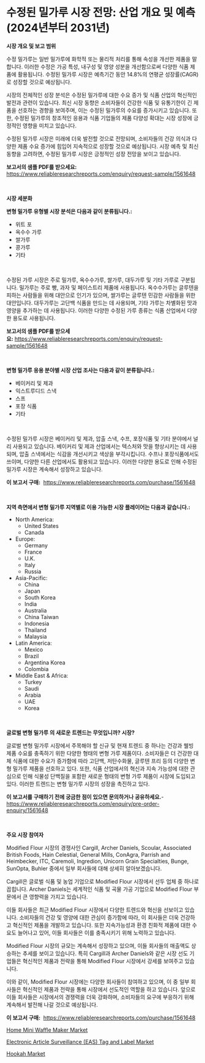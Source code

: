 <p><h1>수정된 밀가루 시장 전망: 산업 개요 및 예측 (2024년부터 2031년)</h1></p><p><strong>시장 개요 및 보고 범위</strong></p>
<p><p>수정 밀가루는 일반 밀가루에 화학적 또는 물리적 처리를 통해 속성을 개선한 제품을 말합니다. 이러한 수정은 가공 특성, 내구성 및 영양 성분을 개선함으로써 다양한 식품 제품에 활용됩니다. 수정된 밀가루 시장은 예측기간 동안 14.8%의 연평균 성장률(CAGR)로 성장할 것으로 예상됩니다.</p><p>시장의 전체적인 성장 분석은 수정된 밀가루에 대한 수요 증가 및 식품 산업의 혁신적인 발전과 관련이 있습니다. 최신 시장 동향은 소비자들이 건강한 식품 및 유통기한이 긴 제품을 선호하는 경향을 보여주며, 이는 수정된 밀가루의 수요를 증가시키고 있습니다. 또한, 수정된 밀가루의 창조적인 응용과 식품 기업들의 제품 다양성 확대는 시장 성장에 긍정적인 영향을 미치고 있습니다.</p><p>수정된 밀가루 시장은 미래에 더욱 발전할 것으로 전망되며, 소비자들의 건강 의식과 다양한 제품 수요 증가에 힘입어 지속적으로 성장할 것으로 예상됩니다. 시장 예측 및 최신 동향을 고려하면, 수정된 밀가루 시장은 긍정적인 성장 전망을 보이고 있습니다.</p></p>
<p><strong>보고서의 샘플 PDF를 받으세요:</strong> <a href="https://www.reliableresearchreports.com/enquiry/request-sample/1561648">https://www.reliableresearchreports.com/enquiry/request-sample/1561648</a></p>
<p>&nbsp;</p>
<p><strong>시장 세분화</strong></p>
<p><strong>변형 밀가루 유형별 시장 분석은 다음과 같이 분류됩니다.:</strong></p>
<p><ul><li>위트 포</li><li>옥수수 가루</li><li>쌀가루</li><li>콩가루</li><li>기타</li></ul></p>
<p>&nbsp;</p>
<p><p>수정된 가루 시장은 주로 밀가루, 옥수수가루, 쌀가루, 대두가루 및 기타 가루로 구분됩니다. 밀가루는 주로 빵, 과자 및 페이스트리 제품에 사용됩니다. 옥수수가루는 글루텐을 피하는 사람들을 위해 대안으로 인기가 있으며, 쌀가루는 글루텐 민감한 사람들을 위한 대안입니다. 대두가루는 고단백 식품을 만드는 데 사용되며, 기타 가루는 차별화된 맛과 영양을 추가하는 데 사용됩니다. 이러한 다양한 수정된 가루 종류는 식품 산업에서 다양한 용도로 사용됩니다.</p></p>
<p><strong>보고서의 샘플 PDF를 받으세요:</strong>&nbsp;<a href="https://www.reliableresearchreports.com/enquiry/request-sample/1561648">https://www.reliableresearchreports.com/enquiry/request-sample/1561648</a></p>
<p>&nbsp;</p>
<p><strong> 변형 밀가루 응용 분야별 시장 산업 조사는 다음과 같이 분류됩니다.:</strong></p>
<p><ul><li>베이커리 및 제과</li><li>익스트루디드 스낵</li><li>스프</li><li>포장 식품</li><li>기타</li></ul></p>
<p>&nbsp;</p>
<p><p>수정된 밀가루 시장은 베이커리 및 제과, 압출 스낵, 수프, 포장식품 및 기타 분야에서 널리 사용되고 있습니다. 베이커리 및 제과 산업에서는 텍스처와 맛을 향상시키는 데 사용되며, 압출 스낵에서는 식감을 개선시키고 색상을 부각시킵니다. 수프나 포장식품에서도 쓰이며, 다양한 다른 산업에서도 활용되고 있습니다. 이러한 다양한 용도로 인해 수정된 밀가루 시장은 계속해서 성장하고 있습니다.</p></p>
<p><strong>이 보고서 구매:</strong>&nbsp; <a href="https://www.reliableresearchreports.com/purchase/1561648">https://www.reliableresearchreports.com/purchase/1561648</a></p>
<p>&nbsp;</p>
<p><strong>지역 측면에서 변형 밀가루 지역별로 이용 가능한 시장 플레이어는 다음과 같습니다.:</strong></p>
<p><ul>
    <li>
        North America:
        <ul>
            <li>United States</li>
            <li>Canada</li>
        </ul>
    </li>
    <li>
        Europe:
        <ul>
            <li>Germany</li>
            <li>France</li>
            <li>U.K.</li>
            <li>Italy</li>
            <li>Russia</li>
        </ul>
    </li>
    <li>
        Asia-Pacific:
        <ul>
            <li>China</li>
            <li>Japan</li>
            <li>South Korea</li>
            <li>India</li>
            <li>Australia</li>
            <li>China Taiwan</li>
            <li>Indonesia</li>
            <li>Thailand</li>
            <li>Malaysia</li>
        </ul>
    </li>
    <li>
        Latin America:
        <ul>
            <li>Mexico</li>
            <li>Brazil</li>
            <li>Argentina Korea</li>
            <li>Colombia</li>
        </ul>
    </li>
    <li>
        Middle East & Africa:
        <ul>
            <li>Turkey</li>
            <li>Saudi</li>
            <li>Arabia</li>
            <li>UAE</li>
            <li>Korea</li>
        </ul>
    </li>
    </ul></p>
<p>&nbsp;</p>
<p><strong>글로벌 변형 밀가루 의 새로운 트렌드는 무엇입니까? 시장?</strong></p>
<p><p>글로벌 변형 밀가루 시장에서 주목해야 할 신규 및 현재 트렌드 중 하나는 건강과 웰빙 제품 수요를 충족하기 위한 다양한 형태의 변형 가루 제품이다. 소비자들은 더 건강한 대체 식품에 대한 수요가 증가함에 따라 고단백, 저탄수화물, 글루텐 프리 등의 다양한 변형 밀가루 제품을 선호하고 있다. 또한, 식품 산업에서의 혁신과 지속 가능성에 대한 관심으로 인해 식물성 단백질을 포함한 새로운 형태의 변형 가루 제품이 시장에 도입되고 있다. 이러한 트렌드는 변형 밀가루 시장의 성장을 촉진하고 있다.</p></p>
<p><strong>이 보고서를 구매하기 전에 궁금한 점이 있으면 문의하거나 공유하세요.</strong>- <a href="https://www.reliableresearchreports.com/enquiry/pre-order-enquiry/1561648">https://www.reliableresearchreports.com/enquiry/pre-order-enquiry/1561648</a></p>
<p>&nbsp;</p>
<p><strong>주요 시장 참여자</strong></p>
<p><p>Modified Flour 시장의 경쟁사인 Cargill, Archer Daniels, Scoular, Associated British Foods, Hain Celestial, General Mills, ConAgra, Parrish and Heimbecker, ITC, Caremoli, Ingredion, Unicorn Grain Specialties, Bunge, SunOpta, Buhler 중에서 일부 회사들에 대해 상세히 알아보겠습니다.</p><p>Cargill은 글로벌 식품 및 농업 기업으로 Modified Flour 시장에서 선두 업체 중 하나로 꼽힙니다. Archer Daniels는 세계적인 식품 및 곡물 가공 기업으로 Modified Flour 부문에서 큰 영향력을 가지고 있습니다.</p><p>이들 회사들은 최근 Modified Flour 시장에서 다양한 트렌드와 혁신을 선보이고 있습니다. 소비자들의 건강 및 영양에 대한 관심이 증가함에 따라, 이 회사들은 더욱 건강하고 혁신적인 제품을 개발하고 있습니다. 또한 지속가능성과 환경 친화적 제품에 대한 수요도 늘어나고 있어, 이들 회사들은 이를 충족시키기 위해 노력하고 있습니다.</p><p>Modified Flour 시장의 규모는 계속해서 성장하고 있으며, 이들 회사들의 매출액도 상승하는 추세를 보이고 있습니다. 특히 Cargill과 Archer Daniels와 같은 시장 선도 기업들은 혁신적인 제품과 전략을 통해 Modified Flour 시장에서 강세를 보여주고 있습니다.</p><p>이와 같이, Modified Flour 시장에는 다양한 회사들이 참여하고 있으며, 이 중 일부 회사들은 혁신적인 제품과 전략을 통해 시장에서 선도적인 역할을 하고 있습니다. 앞으로 이들 회사들은 시장에서의 경쟁력을 더욱 강화하며, 소비자들의 요구에 부응하기 위해 계속해서 발전해 나갈 것으로 예상됩니다.</p></p>
<p><strong>이 보고서 구매:</strong>&nbsp;&nbsp;<a href="https://www.reliableresearchreports.com/purchase/1561648">https://www.reliableresearchreports.com/purchase/1561648</a></p>
<p><p><a href="https://github.com/edytherolanlouisejk1miz0wig/Market-Research-Report-List-1/blob/main/home-mini-waffle-maker-market.md">Home Mini Waffle Maker Market</a></p><p><a href="https://github.com/gulaimolin/Market-Research-Report-List-3/blob/main/electronic-article-surveillance-eas-tag-and-label-market.md">Electronic Article Surveillance (EAS) Tag and Label Market</a></p><p><a href="https://github.com/RoccoManning/Market-Research-Report-List-4/blob/main/hookah-market.md">Hookah Market</a></p></p>

